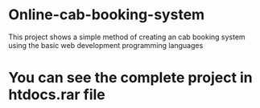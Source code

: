 # Online-cab-booking-system
This project shows a simple method of creating an cab booking system using the basic web development programming languages

# You can see the complete project in htdocs.rar file
